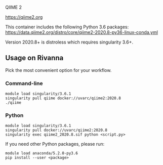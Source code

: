 QIIME 2

https://qiime2.org

This container includes the following Python 3.6 packages:  
https://data.qiime2.org/distro/core/qiime2-2020.8-py36-linux-conda.yml

Version 2020.8+ is distroless which requires singularity 3.6+.

## Usage on Rivanna
Pick the most convenient option for your workflow.
### Command-line
```
module load singularity/3.6.1
singularity pull qiime docker://uvarc/qiime2:2020.8
./qiime
```

### Python
```
module load singularity/3.6.1
singularity pull docker://uvarc/qiime2:2020.8
singularity exec qiime2_2020.8.sif python <script.py>
```

If you need other Python packages, please run:
```
module load anaconda/5.2.0-py3.6
pip install --user <package>
```
